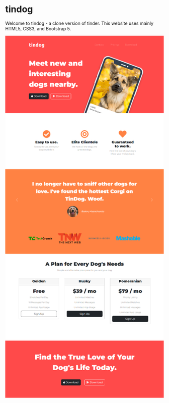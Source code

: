 # tindog

Welcome to tindog - a clone version of tinder.
This website uses mainly HTML5, CSS3, and Bootstrap 5.

![](images/screenshot1.png)
![](images/screenshot2.png)
![](images/screenshot3.png)
